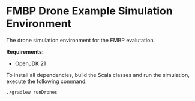 # FMBP Drone Example Simulation Environment
The drone simulation environment for the FMBP evalutation.

**Requirements:**
- OpenJDK 21

To install all dependencies, build the Scala classes and run the simulation, execute the following command:
```bash
./gradlew runDrones
```